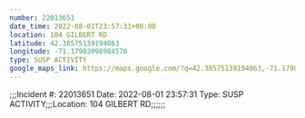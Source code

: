 ```yaml
---
number: 22013651
date_time: 2022-08-01T23:57:31+00:00
location: 104 GILBERT RD
latitude: 42.38575139194063
longitude: -71.17903098984576
type: SUSP ACTIVITY
google_maps_link: https://maps.google.com/?q=42.38575139194063,-71.17903098984576
---
```


;;;Incident #: 22013651  Date: 2022-08-01 23:57:31   Type: SUSP ACTIVITY;;;Location: 104 GILBERT RD;;;;;;
